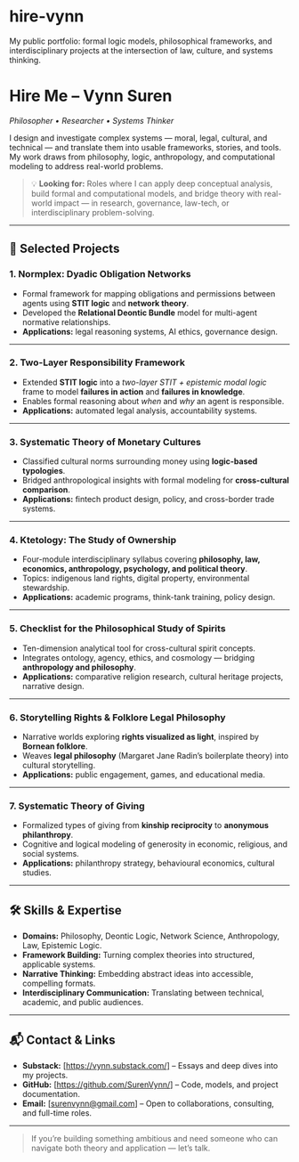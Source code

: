 # hire-vynn
My public portfolio: formal logic models, philosophical frameworks, and interdisciplinary projects at the intersection of law, culture, and systems thinking.

# Hire Me – Vynn Suren  
*Philosopher • Researcher • Systems Thinker*  

I design and investigate complex systems — moral, legal, cultural, and technical — and translate them into usable frameworks, stories, and tools. My work draws from philosophy, logic, anthropology, and computational modeling to address real-world problems.  

> 💡 **Looking for:** Roles where I can apply deep conceptual analysis, build formal and computational models, and bridge theory with real-world impact — in research, governance, law-tech, or interdisciplinary problem-solving.

---

## 📌 Selected Projects

### 1. **Normplex: Dyadic Obligation Networks**
- Formal framework for mapping obligations and permissions between agents using **STIT logic** and **network theory**.
- Developed the **Relational Deontic Bundle** model for multi-agent normative relationships.
- **Applications:** legal reasoning systems, AI ethics, governance design.

---

### 2. **Two-Layer Responsibility Framework**
- Extended **STIT logic** into a *two-layer STIT + epistemic modal logic* frame to model **failures in action** and **failures in knowledge**.
- Enables formal reasoning about *when* and *why* an agent is responsible.
- **Applications:** automated legal analysis, accountability systems.

---

### 3. **Systematic Theory of Monetary Cultures**
- Classified cultural norms surrounding money using **logic-based typologies**.
- Bridged anthropological insights with formal modeling for **cross-cultural comparison**.
- **Applications:** fintech product design, policy, and cross-border trade systems.

---

### 4. **Ktetology: The Study of Ownership**
- Four-module interdisciplinary syllabus covering **philosophy, law, economics, anthropology, psychology, and political theory**.
- Topics: indigenous land rights, digital property, environmental stewardship.
- **Applications:** academic programs, think-tank training, policy design.

---

### 5. **Checklist for the Philosophical Study of Spirits**
- Ten-dimension analytical tool for cross-cultural spirit concepts.
- Integrates ontology, agency, ethics, and cosmology — bridging **anthropology and philosophy**.
- **Applications:** comparative religion research, cultural heritage projects, narrative design.

---

### 6. **Storytelling Rights & Folklore Legal Philosophy**
- Narrative worlds exploring **rights visualized as light**, inspired by **Bornean folklore**.
- Weaves **legal philosophy** (Margaret Jane Radin’s boilerplate theory) into cultural storytelling.
- **Applications:** public engagement, games, and educational media.

---

### 7. **Systematic Theory of Giving**
- Formalized types of giving from **kinship reciprocity** to **anonymous philanthropy**.
- Cognitive and logical modeling of generosity in economic, religious, and social systems.
- **Applications:** philanthropy strategy, behavioural economics, cultural studies.

---

## 🛠️ Skills & Expertise
- **Domains:** Philosophy, Deontic Logic, Network Science, Anthropology, Law, Epistemic Logic.
- **Framework Building:** Turning complex theories into structured, applicable systems.
- **Narrative Thinking:** Embedding abstract ideas into accessible, compelling formats.
- **Interdisciplinary Communication:** Translating between technical, academic, and public audiences.

---

## 📬 Contact & Links
- **Substack:** [https://vynn.substack.com/] – Essays and deep dives into my projects.
- **GitHub:** [https://github.com/SurenVynn/] – Code, models, and project documentation.
- **Email:** [surenvynn@gmail.com] – Open to collaborations, consulting, and full-time roles.

---

> If you’re building something ambitious and need someone who can navigate both theory and application — let’s talk.

